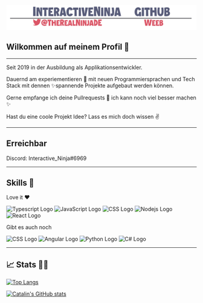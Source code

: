 <img src='images/main.png'>

## Wilkommen auf meinem Profil 👋


<hr>

Seit 2019 in der Ausbildung als Applikationsentwickler.


Dauernd am experiementieren 🧪 mit neuen Programmiersprachen und Tech Stack mit dennen ✨spannende Projekte aufgebaut werden können.

Gerne empfange ich deine Pullrequests 👀 ich kann noch viel besser machen ✨

Hast du eine coole Projekt Idee? Lass es mich doch wissen ✌

<hr>

## Erreichbar

Discord: Interactive_Ninja#6969

<hr>

## Skills 🧰

Love it ❤

<img src="https://cdn.worldvectorlogo.com/logos/typescript.svg" alt="Typescript Logo" width="50" height="50"/> 
<img src="https://cdn.worldvectorlogo.com/logos/javascript.svg" alt="JavaScript Logo" width="50" height="50"/> 
<img src="https://cdn.worldvectorlogo.com/logos/css3.svg" alt="CSS Logo" width="50" height="50"/>
<img src="https://cdn.worldvectorlogo.com/logos/nodejs-2.svg" alt="Nodejs Logo" width="50" height="50"/>
<img src="https://cdn.worldvectorlogo.com/logos/react-1.svg" alt="React Logo" width="50" height="50"/>

Gibt es auch noch

<img src="https://cdn.worldvectorlogo.com/logos/java-4.svg" alt="CSS Logo" width="50" height="50"/>

<img src="https://cdn.worldvectorlogo.com/logos/angular-icon-1.svg" alt="Angular Logo" width="50" height="50"/>
<img src="https://cdn.worldvectorlogo.com/logos/python-5.svg" alt="Python Logo" width="50" height="50"/>
<img src="https://cdn.worldvectorlogo.com/logos/c.svg" alt="C# Logo" width="50" height="50"/>

<hr>

## 📈 Stats 🤷‍♂️

[![Top Langs](https://github-readme-stats.vercel.app/api/top-langs/?username=InteractiveNinja&hide=html,css&theme=radical)](https://github.com/anuraghazra/github-readme-stats)

[![Catalin's GitHub stats](https://github-readme-stats.vercel.app/api?username=InteractiveNinja&theme=radical)](https://github.com/anuraghazra/github-readme-stats)
